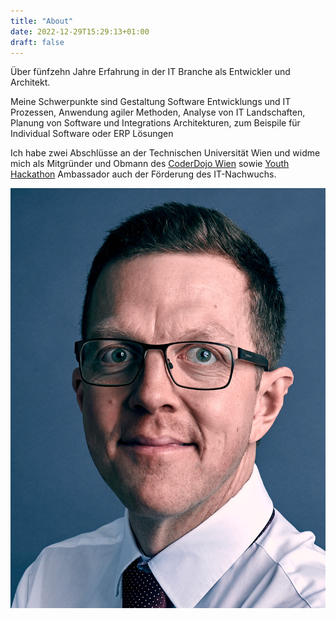 ```yaml
---
title: "About"
date: 2022-12-29T15:29:13+01:00
draft: false
---
```


Über fünfzehn Jahre Erfahrung in der IT Branche als Entwickler und Architekt.

Meine Schwerpunkte sind Gestaltung Software Entwicklungs und IT Prozessen, Anwendung agiler Methoden, Analyse von IT Landschaften, Planung von Software und Integrations Architekturen, zum Beispile für Individual Software oder ERP Lösungen 

Ich habe zwei Abschlüsse an der Technischen Universität Wien und widme mich als Mitgründer und Obmann des [CoderDojo Wien](https://wien.coderdojo.net) sowie [Youth Hackathon](https://youthhackathon.com/) Ambassador auch der Förderung des IT-Nachwuchs.

![Me](/img/me.jpg)